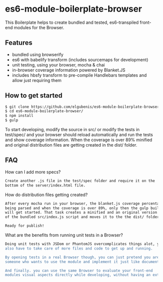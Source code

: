 # es6-module-boilerplate-browser
This Boilerplate helps to create bundled and tested, es6-transpiled front-end modules for the Browser.

## Features
- bundled using browserify
- es6 with babelify transform (includes sourcemaps for development)
- unit testing, using your browser, mocha & chai
- in-browser coverage information powered by Blanket.JS
- includes hbsfy transform to pre-compile Handlebars templates and allow just requiring them

## How to get started
```sh
$ git clone https://github.com/elgubenis/es6-module-boilerplate-browser
$ cd es6-module-boilerplate-browser/
$ npm install
$ gulp
```
To start developing, modify the source in src/ or modify the tests in test/spec/ and your browser should
reload automatically and run the tests and show coverage information. When the coverage is over 89% minified and
original distribution files are getting created in the dist/ folder.

## FAQ
How can I add more specs?
```sh
Create another .js file in the test/spec folder and require it on the
bottom of the server/index.html file.
```
How do distribution files getting created?
```sh
After every mocha run in your browser, the blanket.js coverage percentage is
being parsed and when the coverage is over 89%, only then the gulp build task
will get started. That task creates a minified and an original version
of the bundled src/index.js script and moves it to the the dist/ folder/.

Ready for publish!
```
What are the benefits from running unit tests in a Browser?
```sh
Doing unit tests with JSDom or PhantomJS overcomplicates things alot, you'd
also have to take care of more files and code to get up and running.

By opening tests in a real Browser though, you can just pretend you are
someone who wants to use the module and implement it just like documented.

And finally. you can use the same Browser to evaluate your front-end
modules visual aspects directly while developing, without having an extra step for that.
```
